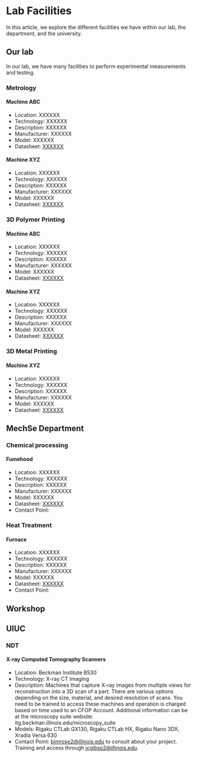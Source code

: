 # Lab Facilities
In this article, we explore the different facilities we have within our lab, the department, and the university.

## Our lab
In our lab, we have many facilities to perform experimental measurements and testing.

### Metrology
#### Machine ABC
* Location: XXXXXX
* Technology: XXXXXX
* Description: XXXXXX
* Manufacturer: XXXXXX
* Model: XXXXXX
* Datasheet: [XXXXXX](XXXXXX)

#### Machine XYZ
* Location: XXXXXX
* Technology: XXXXXX
* Description: XXXXXX
* Manufacturer: XXXXXX
* Model: XXXXXX
* Datasheet: [XXXXXX](XXXXXX)

### 3D Polymer Printing
#### Machine ABC
* Location: XXXXXX
* Technology: XXXXXX
* Description: XXXXXX
* Manufacturer: XXXXXX
* Model: XXXXXX
* Datasheet: [XXXXXX](XXXXXX)

#### Machine XYZ
* Location: XXXXXX
* Technology: XXXXXX
* Description: XXXXXX
* Manufacturer: XXXXXX
* Model: XXXXXX
* Datasheet: [XXXXXX](XXXXXX)

### 3D Metal Printing
#### Machine XYZ
* Location: XXXXXX
* Technology: XXXXXX
* Description: XXXXXX
* Manufacturer: XXXXXX
* Model: XXXXXX
* Datasheet: [XXXXXX](XXXXXX)

## MechSe Department
### Chemical processing
#### Fumehood
* Location: XXXXXX
* Technology: XXXXXX
* Description: XXXXXX
* Manufacturer: XXXXXX
* Model: XXXXXX
* Datasheet: [XXXXXX](XXXXXX)
* Contact Point: 

### Heat Treatment
#### Furnace
* Location: XXXXXX
* Technology: XXXXXX
* Description: XXXXXX
* Manufacturer: XXXXXX
* Model: XXXXXX
* Datasheet: [XXXXXX](XXXXXX)
* Contact Point:
  
## Workshop


## UIUC
### NDT
#### X-ray Computed Tomography Scanners
* Location: Beckman Institute B530
* Technology: X-ray CT Imaging
* Description: Machines that capture X-ray images from multiple views for reconstruction into a 3D scan of a part. There are various options depending on the size, material, and desired resolution of scans. You need to be trained to access these machines and operation is charged based on time used to an CFOP Account. Additional information can be at the microscopy suite website: itg.beckman.illinois.edu/microscopy_suite
* Models: Rigaku CTLab GX130, Rigaku CTLab HX, Rigaku Nano 3DX, Xradia Versa 630
* Contact Point: bimrose2@illinois.edu to consult about your project. Training and access through jcgibso2@illinois.edu.
